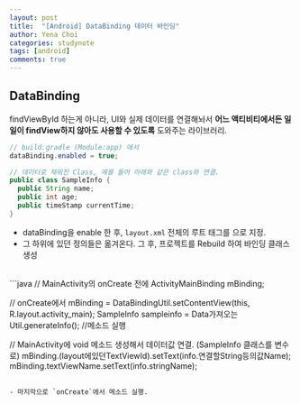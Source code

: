 ```yaml
---
layout: post
title:  "[Android] DataBinding 데이터 바인딩"
author: Yena Choi
categories: studynote
tags: [android]
comments: true
---
```


## DataBinding
findViewById 하는게 아니라, UI와 실제 데이터를 연결해놔서
**어느 액티비티에서든 일일이 findView하지 않아도 사용할 수 있도록** 도와주는 라이브러리.


```java
// build.gradle (Module:app) 에서
dataBinding.enabled = true;

// 데이터로 채워진 Class, 예를 들어 아래와 같은 class와 연결.
public class SampleInfo {
  public String name;
  public int age;
  public timeStamp currentTime;
}
```

- dataBinding을 enable 한 후, `layout.xml` 전체의 루트 태그를 <layout>으로 지정.
- 그 하위에 있던 정의들은 옮겨온다. 그 후, 프로젝트를 Rebuild 하여 바인딩 클래스 생성

<br>
```java
// MainActivity의 onCreate 전에
ActivityMainBinding mBinding;

// onCreate에서
mBinding = DataBindingUtil.setContentView(this, R.layout.activity_main);
SampleInfo sampleinfo = Data가져오는Util.generateInfo(); //메소드 실행

// MainActivity에 void 메소드 생성해서 데이터값 연결. (SampleInfo 클래스를 변수로)
mBinding.(layout에있던TextViewId).setText(info.연결할String등의값Name);
mBinding.textViewName.setText(info.stringName);
```

- 마지막으로 `onCreate`에서 메소드 실행.
